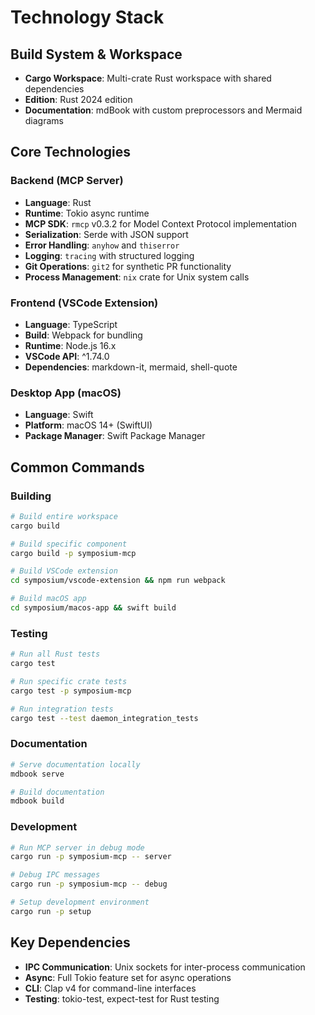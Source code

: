 # Technology Stack

## Build System & Workspace

- **Cargo Workspace**: Multi-crate Rust workspace with shared dependencies
- **Edition**: Rust 2024 edition
- **Documentation**: mdBook with custom preprocessors and Mermaid diagrams

## Core Technologies

### Backend (MCP Server)
- **Language**: Rust
- **Runtime**: Tokio async runtime
- **MCP SDK**: `rmcp` v0.3.2 for Model Context Protocol implementation
- **Serialization**: Serde with JSON support
- **Error Handling**: `anyhow` and `thiserror`
- **Logging**: `tracing` with structured logging
- **Git Operations**: `git2` for synthetic PR functionality
- **Process Management**: `nix` crate for Unix system calls

### Frontend (VSCode Extension)
- **Language**: TypeScript
- **Build**: Webpack for bundling
- **Runtime**: Node.js 16.x
- **VSCode API**: ^1.74.0
- **Dependencies**: markdown-it, mermaid, shell-quote

### Desktop App (macOS)
- **Language**: Swift
- **Platform**: macOS 14+ (SwiftUI)
- **Package Manager**: Swift Package Manager

## Common Commands

### Building
```bash
# Build entire workspace
cargo build

# Build specific component
cargo build -p symposium-mcp

# Build VSCode extension
cd symposium/vscode-extension && npm run webpack

# Build macOS app
cd symposium/macos-app && swift build
```

### Testing
```bash
# Run all Rust tests
cargo test

# Run specific crate tests
cargo test -p symposium-mcp

# Run integration tests
cargo test --test daemon_integration_tests
```

### Documentation
```bash
# Serve documentation locally
mdbook serve

# Build documentation
mdbook build
```

### Development
```bash
# Run MCP server in debug mode
cargo run -p symposium-mcp -- server

# Debug IPC messages
cargo run -p symposium-mcp -- debug

# Setup development environment
cargo run -p setup
```

## Key Dependencies

- **IPC Communication**: Unix sockets for inter-process communication
- **Async**: Full Tokio feature set for async operations
- **CLI**: Clap v4 for command-line interfaces
- **Testing**: tokio-test, expect-test for Rust testing